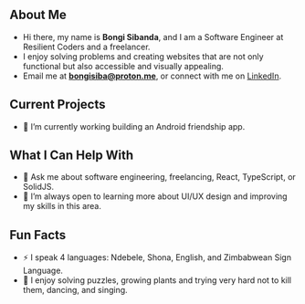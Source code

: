


## About Me ##
- Hi there, my name is **Bongi Sibanda**, and I am a Software Engineer at Resilient Coders and a freelancer.
- I enjoy solving problems and creating websites that are not only functional but also accessible and visually appealing.
- Email me at <strong>bongisiba@proton.me</strong>, or connect with me on <a href="https://www.linkedin.com/in/bongi-sibanda">LinkedIn</a>.</p>


## Current Projects

- 🔭 I’m currently working building an Android friendship app.

## What I Can Help With

- 💬 Ask me about software engineering, freelancing, React, TypeScript, or SolidJS.
- 🧐 I’m always open to learning more about UI/UX design and improving my skills in this area.

## Fun Facts
- ⚡ I speak 4 languages: Ndebele, Shona, English, and Zimbabwean Sign Language.
- 🌱 I enjoy solving puzzles, growing plants and trying very hard not to kill them, dancing, and singing. 




